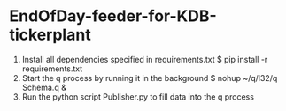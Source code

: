 # EndOfDay-feeder-for-KDB-tickerplant

1. Install all dependencies specified in requirements.txt $ pip install -r requirements.txt
2. Start the q process by running it in the background $ nohup ~/q/l32/q Schema.q &
3. Run the python script Publisher.py to fill data into the q process
